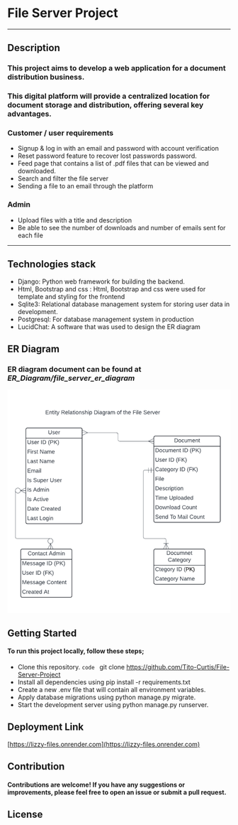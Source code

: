 # File Server Project
----------------------
## Description
### This project aims to develop a web application for a document distribution business.
### This digital platform will provide a centralized location for document storage and distribution, offering several key advantages.
### **Customer / user requirements**
+ Signup & log in with an email and password with account verification
+ Reset password feature to recover lost passwords password.
+ Feed page that contains a list of .pdf files that can be viewed and downloaded.
+ Search and filter the file server
+ Sending a file to an email through the platform
### **Admin** 
+ Upload files with a title and description
+ Be able to see the number of downloads and number of emails sent for each file
----------------------
## Technologies stack
+ Django: Python web framework for building the backend.
+ Html, Bootstrap and css : Html, Bootstrap and css were used for template and styling for the frontend
+ Sqlite3: Relational database management system for storing user data in development.
+ Postgresql: For database management system in production
+ LucidChat: A software that was used to design the ER diagram

## ER Diagram
### ER diagram document can be found at ***ER_Diagram/file_server_er_diagram***
![Image not loaded](ER_Diagram/file_server_er_diagram.png)
  
## Getting Started
  #### To run this project locally, follow these steps;
 + Clone this repository. `code ` git clone https://github.com/Tito-Curtis/File-Server-Project
 + Install all dependencies using pip install -r requirements.txt
 + Create a new .env file that will contain all environment variables.
 + Apply database migrations using python manage.py migrate.
 + Start the development server using python manage.py runserver.

## Deployment Link 

[https://lizzy-files.onrender.com](https://lizzy-files.onrender.com)

## Contribution
#### Contributions are welcome! If you have any suggestions or improvements, please feel free to open an issue or submit a pull request.

## License

